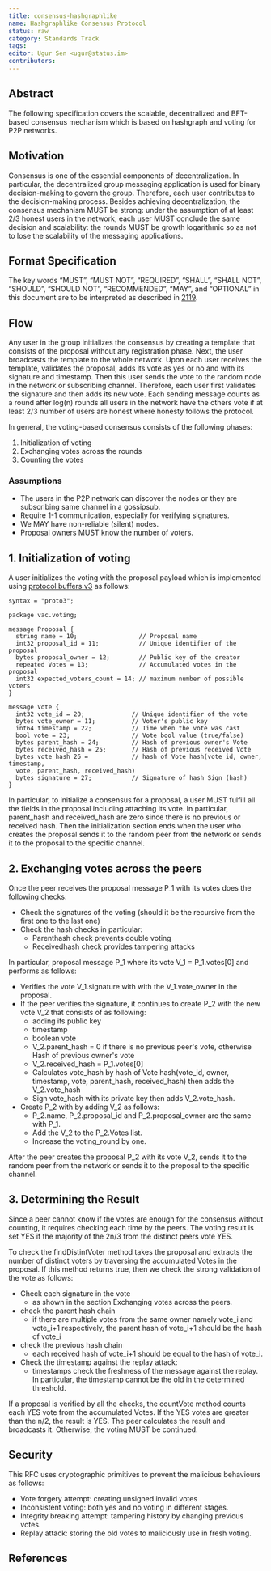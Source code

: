 ```yaml
---
title: consensus-hashgraphlike
name: Hashgraphlike Consensus Protocol
status: raw
category: Standards Track
tags: 
editor: Ugur Sen <ugur@status.im>
contributors:
---
```

## Abstract

The following specification covers the scalable, decentralized and 
BFT-based consensus mechanism which is based on hashgraph and voting for P2P networks.

## Motivation

Consensus is one of the essential components of decentralization. 
In particular, the decentralized group messaging application is used for 
binary decision-making to govern the group. 
Therefore, each user contributes to the decision-making process. 
Besides achieving decentralization, the consensus mechanism MUST be strong: 
under the assumption of at least 2/3 honest users in the network, 
each user MUST conclude the same decision and scalability: 
the rounds MUST be growth logarithmic so as not to lose the scalability of the messaging applications. 

## Format Specification
The key words “MUST”, “MUST NOT”, “REQUIRED”, “SHALL”, “SHALL NOT”, 
“SHOULD”, “SHOULD NOT”, “RECOMMENDED”, “MAY”, and “OPTIONAL” in this document 
are to be interpreted as described in [2119](https://www.ietf.org/rfc/rfc2119.txt).

## Flow
Any user in the group initializes the consensus by creating a template that 
consists of the proposal without any registration phase. 
Next, the user broadcasts the template to the whole network. 
Upon each user receives the template, validates the proposal, 
adds its vote as yes or no and with its signature and timestamp. 
Then this user sends the vote to the random node in the network or subscribing channel. 
Therefore, each user first validates the signature and then adds its new vote. 
Each sending message counts as a round after log(n) rounds all users in the network 
have the others vote if at least 2/3 number of users are honest where honesty follows the protocol. 

In general, the voting-based consensus consists of the following phases: 
1. Initialization of voting
2. Exchanging votes across the rounds 
3. Counting the votes 

### Assumptions
- The users in the P2P network can discover the nodes or they are subscribing same channel in a gossipsub. 
- Require 1-1 communication, especially for verifying signatures. 
- We MAY have non-reliable (silent) nodes.
- Proposal owners MUST know the number of voters. 

## 1. Initialization of voting

A user initializes the voting with the proposal payload which is 
implemented using [protocol buffers v3](https://protobuf.dev/) as follows: 

```
syntax = "proto3";

package vac.voting;

message Proposal {
  string name = 10;                 // Proposal name
  int32 proposal_id = 11;           // Unique identifier of the proposal
  bytes proposal_owner = 12;        // Public key of the creator 
  repeated Votes = 13;              // Accumulated votes in the proposal
  int32 expected_voters_count = 14; // maximum number of possible voters
}

message Vote {
  int32 vote_id = 20;             // Unique identifier of the vote
  bytes vote_owner = 11;          // Voter's public key
  int64 timestamp = 22;           // Time when the vote was cast
  bool vote = 23;                 // Vote bool value (true/false)
  bytes parent_hash = 24;         // Hash of previous owner's Vote
  bytes received_hash = 25;       // Hash of previous received Vote
  bytes vote_hash 26 =            // hash of Vote hash(vote_id, owner, timestamp, 
  vote, parent_hash, received_hash)
  bytes signature = 27;           // Signature of hash Sign (hash)
}

```

In particular, to initialize a consensus for a proposal, 
a user MUST fulfill all the fields in the proposal including attaching its vote. 
In particular, parent_hash and received_hash are zero since there is no previous or received hash. 
Then the initialization section ends when the user who creates the proposal sends it 
to the random peer from the network or sends it to the proposal to the specific channel. 

## 2. Exchanging votes across the peers

Once the peer receives the proposal message P_1 with its votes does the following checks: 

- Check the signatures of the voting 
(should it be the recursive from the first one to the last one)
- Check the hash checks in particular: 
    - Parenthash check prevents double voting
    - Receivedhash check provides tampering attacks
 
In particular, proposal message P_1 where its vote V_1 = P_1.votes[0] and performs as follows: 
- Verifies the vote V_1.signature with with the V_1.vote_owner in the proposal.
- If the peer verifies the signature, 
it continues to create P_2 with the new vote V_2 that consists of as following: 
    - adding its public key
    - timestamp
    - boolean vote
    - V_2.parent_hash = 0 if there is no previous peer's vote, otherwise Hash of previous owner's vote  
    - V_2.received_hash = P_1.votes[0] 
    - Calculates vote_hash by  hash of Vote hash(vote_id, owner, timestamp, vote, parent_hash, received_hash) 
    then adds the V_2.vote_hash 
    - Sign vote_hash with its private key then adds V_2.vote_hash.
- Create P_2 with by adding V_2 as follows:
    - P_2.name, P_2.proposal_id and P_2.proposal_owner are the same with P_1. 
    - Add the V_2 to the P_2.Votes list.
    - Increase the voting_round by one. 

After the peer creates the proposal P_2 with its vote V_2, 
sends it to the random peer from the network or 
sends it to the proposal to the specific channel. 


## 3. Determining the Result

Since a peer cannot know if the votes are enough for the consensus without counting, 
it requires checking each time by the peers. 
The voting result is set YES if the majority of the 2n/3 from the distinct peers vote YES.

To check the findDistintVoter method takes the proposal and extracts the number of distinct voters by 
traversing the accumulated Votes in the proposal. 
If this method returns true, then we check the strong validation of the vote as follows: 

- Check each signature in the vote
    - as shown in the section Exchanging votes across the peers. 
- check the parent hash chain 
    - if there are multiple votes from the same owner namely vote_i and vote_i+1 respectively, 
    the parent hash of vote_i+1 should be the hash of vote_i
- check the previous hash chain
    - each received hash of vote_i+1 should be equal to the hash of vote_i. 
- Check the timestamp against the replay attack:  
    - timestamps check the freshness of the message against the replay. 
    In particular, the timestamp cannot be the old in the determined threshold. 
 
If a proposal is verified by all the checks, 
the countVote method counts each YES vote from the accumulated Votes. 
If the YES votes are greater than the n/2, the result is YES. 
The peer calculates the result and broadcasts it. 
Otherwise, the voting MUST be continued. 

## Security 

This RFC uses cryptographic primitives to prevent the 
malicious behaviours as follows:
- Vote forgery attempt: creating unsigned invalid votes
- Inconsistent voting: both yes and no voting in different stages. 
- Integrity breaking attempt: tampering history by changing previous votes.
- Replay attack: storing the old votes to maliciously use in fresh voting. 

## References 